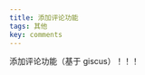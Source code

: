 ```yaml
---
title: 添加评论功能
tags: 其他
key: comments
---
```


添加评论功能（基于 giscus）！！！

<script src="https://giscus.app/client.js"
        data-repo="suntrise/suntrise.github.io"
        data-repo-id="R_kgDOKXOlvA"
        data-category="Announcements"
        data-category-id="DIC_kwDOKXOlvM4Ch13q"
        data-mapping="pathname"
        data-strict="0"
        data-reactions-enabled="1"
        data-emit-metadata="0"
        data-input-position="top"
        data-theme="preferred_color_scheme"
        data-lang="zh-CN"
        crossorigin="anonymous"
        async>
</script>

